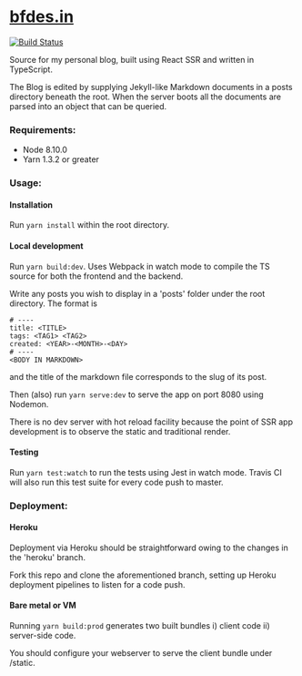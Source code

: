 # [bfdes.in](https://www.bfdes.in)

[![Build Status](https://travis-ci.org/bfdes/bfdes.in.svg?branch=master)](https://travis-ci.org/bfdes/bfdes.in)

Source for my personal blog, built using React SSR and written in TypeScript.

The Blog is edited by supplying Jekyll-like Markdown documents in a posts directory beneath the root. When the server boots all the documents are parsed into an object that can be queried.

### Requirements:

- Node 8.10.0
- Yarn 1.3.2 or greater

### Usage:

#### Installation

Run ```yarn install``` within the root directory.

#### Local development

Run ```yarn build:dev```. Uses Webpack in watch mode to compile the TS source for both the frontend and the backend.

Write any posts you wish to display in a 'posts' folder under the root directory. The format is

```
# ----
title: <TITLE>
tags: <TAG1> <TAG2>
created: <YEAR>-<MONTH>-<DAY>
# ----
<BODY IN MARKDOWN>
```
and the title of the markdown file corresponds to the slug of its post.

Then (also) run ```yarn serve:dev``` to serve the app on port 8080 using Nodemon.

There is no dev server with hot reload facility because the point of SSR app development is to observe the static and traditional render.

#### Testing

Run ```yarn test:watch``` to run the tests using Jest in watch mode. Travis CI will also run this test suite for every code push to master.

### Deployment:

#### Heroku

Deployment via Heroku should be straightforward owing to the changes in the 'heroku' branch.

Fork this repo and clone the aforementioned branch, setting up Heroku deployment pipelines to listen for a code push.

#### Bare metal or VM

Running ```yarn build:prod``` generates two built bundles i) client code ii) server-side code.

You should configure your webserver to serve the client bundle under /static.
